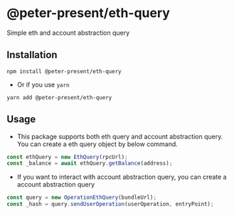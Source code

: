 <h1>
@peter-present/eth-query
</h1>

Simple eth and account abstraction query

## Installation

```shell
npm install @peter-present/eth-query
```

- Or if you use `yarn`

```shell
yarn add @peter-present/eth-query
```

## Usage

- This package supports both eth query and account abstraction query. You can create a eth query object by below command.

```js
const ethQuery = new EthQuery(rpcUrl);
const _balance = await ethQuery.getBalance(address);
```

- If you want to interact with account abstraction query, you can create a account abstraction query

```js
const query = new OperationEthQuery(bundleUrl);
const _hash = query.sendUserOperation(userOperation, entryPoint);
```
